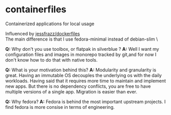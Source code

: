 # containerfiles
Containerized applications for local usage

Influenced by [jessfrazz/dockerfiles](https://github.com/jessfraz/dockerfiles) \
The main difference is that I use fedora-minimal instead of debian-slim \

**Q:** Why don't you use toolbox, or flatpak in silverblue ?
**A:** Well I want my configuration files and images in monorepo tracked by git,and for now I don't know how to do that with native tools.

**Q:** What is your motivation behind this? 
**A:** Modularity and granularity is great. Having an immutable OS decouples the underlying os with the daily workloads. Having said that it requires more time to maintain and implement new apps. But there is no dependency conflicts, you are free to have multiple versions of a single app. Migration is easier than ever. 

**Q:** Why fedora? 
**A:** Fedora is behind the most important upstream projects. I find fedora is more consise in terms of engineering.  



